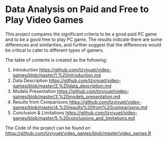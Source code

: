 # Data Analysis on Paid and Free to Play Video Games
This project compares the significant criteria to be a good paid PC game and to be a good free to play PC game. The results indicate there are some differences and similarities, and further suggest that the differences would be critical to cater to different types of gamers.

The table of contents is created as the following:
1. Introduction https://github.com/tzyiyuet/video-games/blob/master/1.%20introduction.md
2. Data Description https://github.com/tzyiyuet/video-games/blob/master/2.%20data_description.md
3. Models Presentation https://github.com/tzyiyuet/video-games/blob/master/3.%20models_presentation.md
4. Results from Comparisons https://github.com/tzyiyuet/video-games/blob/master/4.%20results%20from%20comparisons.md
5. Conclusion & Limitations https://github.com/tzyiyuet/video-games/blob/master/5.%20conclusions_and_limitations.md

The Code of the project can be found on https://github.com/tzyiyuet/video_games/blob/master/video_games.R

